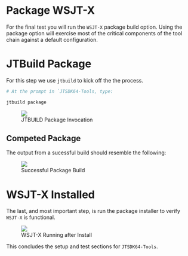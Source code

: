 # Package WSJT-X

For the final test you will run the `WSJT-X` package build option. Using the package option will exercise most of the critical components of the tool chain against a default configuration.

# JTBuild Package

For this step we use `jtbuild` to kick off the the process. 

```powershell
# At the prompt in `JTSDK64-Tools, type: 

jtbuild package

```

<figure>
  <img src="../images/6-Build-WSJTX-1.PNG" width=auto />
  <figcaption>JTBUILD Package Invocation</figcaption>
</figure>


## Competed Package

The output from a sucessful build should resemble the following:

<figure>
  <img src="../images/6-Build-WSJTX-2.PNG" width=auto />
  <figcaption>Successful Package Build</figcaption>
</figure>

# WSJT-X Installed

The last, and most important step, is run the package installer to verify `WSJT-X` is functional.

<figure>
  <img src="../images/6-Build-WSJTX-3.PNG" width=auto />
  <figcaption>WSJT-X Running after Install</figcaption>
</figure>

This concludes the setup and test sections for `JTSDK64-Tools`. 